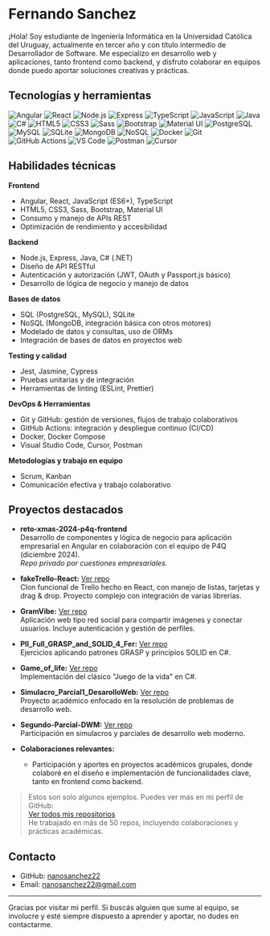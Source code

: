 # Fernando Sanchez

¡Hola! Soy estudiante de Ingeniería Informática en la Universidad Católica del Uruguay, actualmente en tercer año y con título intermedio de Desarrollador de Software. Me especializo en desarrollo web y aplicaciones, tanto frontend como backend, y disfruto colaborar en equipos donde puedo aportar soluciones creativas y prácticas.

## Tecnologías y herramientas

![Angular](https://img.shields.io/badge/Angular-DD0031?style=for-the-badge&logo=angular&logoColor=white)
![React](https://img.shields.io/badge/React-61DAFB?style=for-the-badge&logo=react&logoColor=black)
![Node.js](https://img.shields.io/badge/Node.js-339933?style=for-the-badge&logo=node.js&logoColor=white)
![Express](https://img.shields.io/badge/Express-000000?style=for-the-badge&logo=express&logoColor=white)
![TypeScript](https://img.shields.io/badge/TypeScript-007ACC?style=for-the-badge&logo=typescript&logoColor=white)
![JavaScript](https://img.shields.io/badge/JavaScript-F7DF1E?style=for-the-badge&logo=javascript&logoColor=black)
![Java](https://img.shields.io/badge/Java-007396?style=for-the-badge&logo=openjdk&logoColor=white)
![C#](https://img.shields.io/badge/C%23-239120?style=for-the-badge&logo=c-sharp&logoColor=white)
![HTML5](https://img.shields.io/badge/HTML5-E34F26?style=for-the-badge&logo=html5&logoColor=white)
![CSS3](https://img.shields.io/badge/CSS3-1572B6?style=for-the-badge&logo=css3&logoColor=white)
![Sass](https://img.shields.io/badge/Sass-CC6699?style=for-the-badge&logo=sass&logoColor=white)
![Bootstrap](https://img.shields.io/badge/Bootstrap-563D7C?style=for-the-badge&logo=bootstrap&logoColor=white)
![Material UI](https://img.shields.io/badge/Material--UI-0081CB?style=for-the-badge&logo=mui&logoColor=white)
![PostgreSQL](https://img.shields.io/badge/PostgreSQL-4169E1?style=for-the-badge&logo=postgresql&logoColor=white)
![MySQL](https://img.shields.io/badge/MySQL-4479A1?style=for-the-badge&logo=mysql&logoColor=white)
![SQLite](https://img.shields.io/badge/SQLite-003B57?style=for-the-badge&logo=sqlite&logoColor=white)
![MongoDB](https://img.shields.io/badge/MongoDB-47A248?style=for-the-badge&logo=mongodb&logoColor=white)
![NoSQL](https://img.shields.io/badge/NoSQL-FF9900?style=for-the-badge&logo=databricks&logoColor=white)
![Docker](https://img.shields.io/badge/Docker-2496ED?style=for-the-badge&logo=docker&logoColor=white)
![Git](https://img.shields.io/badge/Git-F05032?style=for-the-badge&logo=git&logoColor=white)
![GitHub Actions](https://img.shields.io/badge/GitHub_Actions-2088FF?style=for-the-badge&logo=github-actions&logoColor=white)
![VS Code](https://img.shields.io/badge/VS_Code-007ACC?style=for-the-badge&logo=visual-studio-code&logoColor=white)
![Postman](https://img.shields.io/badge/Postman-FF6C37?style=for-the-badge&logo=postman&logoColor=white)
![Cursor](https://img.shields.io/badge/Cursor-161B22?style=for-the-badge&logo=cursor&logoColor=white)

## Habilidades técnicas

**Frontend**
- Angular, React, JavaScript (ES6+), TypeScript
- HTML5, CSS3, Sass, Bootstrap, Material UI
- Consumo y manejo de APIs REST
- Optimización de rendimiento y accesibilidad

**Backend**
- Node.js, Express, Java, C# (.NET)
- Diseño de API RESTful
- Autenticación y autorización (JWT, OAuth y Passport.js básico)
- Desarrollo de lógica de negocio y manejo de datos

**Bases de datos**
- SQL (PostgreSQL, MySQL), SQLite
- NoSQL (MongoDB, integración básica con otros motores)
- Modelado de datos y consultas, uso de ORMs
- Integración de bases de datos en proyectos web

**Testing y calidad**
- Jest, Jasmine, Cypress
- Pruebas unitarias y de integración
- Herramientas de linting (ESLint, Prettier)

**DevOps & Herramientas**
- Git y GitHub: gestión de versiones, flujos de trabajo colaborativos
- GitHub Actions: integración y despliegue continuo (CI/CD)
- Docker, Docker Compose
- Visual Studio Code, Cursor, Postman

**Metodologías y trabajo en equipo**
- Scrum, Kanban
- Comunicación efectiva y trabajo colaborativo

## Proyectos destacados

- **reto-xmas-2024-p4q-frontend**  
  Desarrollo de componentes y lógica de negocio para aplicación empresarial en Angular en colaboración con el equipo de P4Q (diciembre 2024).  
  _Repo privado por cuestiones empresariales._

- **fakeTrello-React:** [Ver repo](https://github.com/nanosanchez22/fakeTrello-React)  
  Clon funcional de Trello hecho en React, con manejo de listas, tarjetas y drag & drop. Proyecto complejo con integración de varias librerías.

- **GramVibe:** [Ver repo](https://github.com/nanosanchez22/GramVibe)  
  Aplicación web tipo red social para compartir imágenes y conectar usuarios. Incluye autenticación y gestión de perfiles.

- **PII_Full_GRASP_and_SOLID_4_Fer:** [Ver repo](https://github.com/nanosanchez22/PII_Full_GRASP_and_SOLID_4_Fer)  
  Ejercicios aplicando patrones GRASP y principios SOLID en C#.

- **Game_of_life:** [Ver repo](https://github.com/nanosanchez22/Game_of_life)  
  Implementación del clásico "Juego de la vida" en C#.

- **Simulacro_Parcial1_DesarolloWeb:** [Ver repo](https://github.com/nanosanchez22/Simulacro_Parcial1_DesarolloWeb)  
  Proyecto académico enfocado en la resolución de problemas de desarrollo web.

- **Segundo-Parcial-DWM:** [Ver repo](https://github.com/nanosanchez22/Segundo-Parcial-DWM)  
  Participación en simulacros y parciales de desarrollo web moderno.

- **Colaboraciones relevantes:**  
  - Participación y aportes en proyectos académicos grupales, donde colaboré en el diseño e implementación de funcionalidades clave, tanto en frontend como backend.

> Estos son solo algunos ejemplos. Puedes ver más en mi perfil de GitHub:  
> [Ver todos mis repositorios](https://github.com/nanosanchez22?tab=repositories)  
> He trabajado en más de 50 repos, incluyendo colaboraciones y prácticas académicas.

## Contacto

- GitHub: [nanosanchez22](https://github.com/nanosanchez22)
- Email: nanosanchez22@gmail.com

---

Gracias por visitar mi perfil. Si buscás alguien que sume al equipo, se involucre y esté siempre dispuesto a aprender y aportar, no dudes en contactarme.
